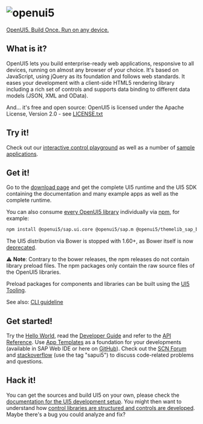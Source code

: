 ![openui5](http://openui5.org/images/OpenUI5_new_big_side.png)
=======
[OpenUI5. Build Once. Run on any device.](http://openui5.org)

What is it?
-----------
OpenUI5 lets you build enterprise-ready web applications, responsive to all devices, running on almost
any browser of your choice. It's based on JavaScript, using jQuery as its foundation and follows web standards.
It eases your development with a client-side HTML5 rendering library including a rich set of controls
and supports data binding to different data models (JSON, XML and OData).

And... it's free and open source: OpenUI5 is licensed under the Apache License, Version 2.0 - see [LICENSE.txt](LICENSE.txt)

Try it!
-------
Check out our [interactive control playground](https://openui5.hana.ondemand.com/#/controls)
as well as a number of [sample applications](https://openui5.hana.ondemand.com/#/demoapps).

Get it!
-------
Go to the [download page](http://openui5.org/download.html) and get the complete UI5 runtime
and the UI5 SDK containing the documentation and many example apps as well as the complete runtime.

You can also consume [every OpenUI5 library](https://www.npmjs.com/org/openui5) individually via [npm](https://docs.npmjs.com/getting-started/what-is-npm), for example:
```sh
npm install @openui5/sap.ui.core @openui5/sap.m @openui5/themelib_sap_belize [...]
```

The UI5 distribution via Bower is stopped with 1.60+, as Bower itself is now [deprecated](https://github.com/bower/bower/issues/2298).

⚠️ **Note**: Contrary to the bower releases, the npm releases do not contain library preload files. The npm packages only contain the raw source files of the OpenUI5 libraries.

Preload packages for components and libraries can be built using the [UI5 Tooling](https://github.com/SAP/ui5-tooling).

See also: [CLI guideline](https://github.com/SAP/ui5-cli#cli-usage)


Get started!
------------
Try the [Hello World](http://openui5.org/getstarted.html), read
the [Developer Guide](https://openui5.hana.ondemand.com/#docs/guide/Documentation.html)
and refer to the [API Reference](https://openui5.hana.ondemand.com/#docs/api/symbols/sap.ui.html).
Use [App Templates](https://openui5.hana.ondemand.com/#docs/guide/a460a7348a6c431a8bd967ab9fb8d918.html) as a foundation for your developments (available in SAP Web IDE or here on [GitHub](https://github.com/SAP?q=openui5-worklist-app%20OR%20openui5-masterdetail-app%20OR%20openui5-sample-app)).
Check out the [SCN Forum](http://scn.sap.com/community/developer-center/front-end/content) and
[stackoverflow](http://stackoverflow.com/questions/tagged/sapui5) (use the tag "sapui5") to discuss code-related
problems and questions.

Hack it!
--------
You can get the sources and build UI5 on your own, please check the [documentation for the UI5 development setup](docs/developing.md). You might then want to understand how [control libraries are structured and controls are developed](docs/controllibraries.md).
Maybe there's a bug you could analyze and fix?


